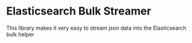 # Elasticsearch Bulk Streamer

This library makes it very easy to stream json data into the Elasticsearch
bulk helper
